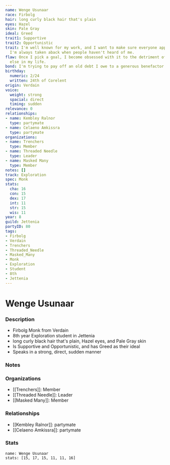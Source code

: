 ```yaml
---
name: Wenge Usunaar
race: Firbolg
hair: long curly black hair that's plain
eyes: Hazel
skin: Pale Gray
ideal: Greed
trait1: Supportive
trait2: Opportunistic
trait: I'm well known for my work, and I want to make sure everyone appreciates it.
  I'm always taken aback when people haven't heard of me.
flaw: Once I pick a goal, I become obsessed with it to the detriment of everything
  else in my life.
bond: I'm trying to pay off an old debt I owe to a generous benefactor.
birthday:
  numeric: 2/24
  written: 24th of Corelent
origin: Verdain
voice:
  weight: strong
  spacial: direct
  timing: sudden
relevance: 0
relationships:
- name: Kembley Ralnor
  type: partymate
- name: Celaeno Amkissra
  type: partymate
organizations:
- name: Trenchers
  type: Member
- name: Threaded Needle
  type: Leader
- name: Masked Many
  type: Member
notes: []
track: Exploration
spec: Monk
stats:
  cha: 16
  con: 15
  dex: 17
  int: 11
  str: 15
  wis: 11
year: 8
guild: Jettenia
partyID: 80
tags:
- Firbolg
- Verdain
- Trenchers
- Threaded_Needle
- Masked_Many
- Monk
- Exploration
- Student
- 8th
- Jettenia
---
```

# Wenge Usunaar
### Description
- Firbolg Monk from Verdain
- 8th year Exploration student in Jettenia
- long curly black hair that's plain, Hazel eyes, and Pale Gray skin
- Is Supportive and Opportunistic, and has Greed as their ideal
- Speaks in a strong, direct, sudden manner

### Notes

### Organizations
- [[Trenchers]]: Member
- [[Threaded Needle]]: Leader
- [[Masked Many]]: Member

### Relationships
- [[Kembley Ralnor]]: partymate
- [[Celaeno Amkissra]]: partymate

### Stats
```statblock
name: Wenge Usunaar
stats: [15, 17, 15, 11, 11, 16]
```